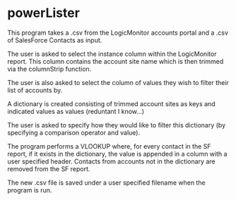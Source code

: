 # powerLister
This program takes a .csv from the LogicMonitor accounts portal and a .csv of SalesForce Contacts as input.

The user is asked to select the instance column within the LogicMonitor report.  This column contains the account site name
which is then trimmed via the columnStrip function.

The user is also asked to select the column of values they wish to filter their list of accounts by.

A dictionary is created consisting of trimmed account sites as keys and indicated values as values (reduntant I know...)

The user is asked to specify how they would like to filter this dictionary (by specifying a comparison operator and value).

The program performs a VLOOKUP where, for every contact in the SF report, if it exists in the dictionary, the value is
appended in a column with a user specified header.  Contacts from accounts not in the dictionary are removed from the
SF report.

The new .csv file is saved under a user specified filename when the program is run.

